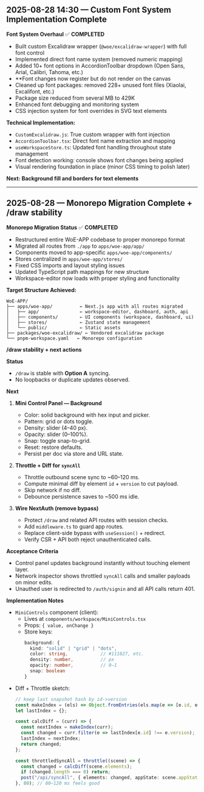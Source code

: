 ## 2025-08-28 14:30 — Custom Font System Implementation Complete

**Font System Overhaul** ✅ **COMPLETED**  
- Built custom Excalidraw wrapper (`@woe/excalidraw-wrapper`) with full font control
- Implemented direct font name system (removed numeric mapping) 
- Added 10+ font options in AccordionToolbar dropdown (Open Sans, Arial, Calibri, Tahoma, etc.)
- **Font changes now register but do not render on the canvas
- Cleaned up font packages: removed 228+ unused font files (Xiaolai, Excalifont, etc.)
- Package size reduced from several MB to 429K
- Enhanced font debugging and monitoring system
- CSS injection system for font overrides in SVG text elements

**Technical Implementation:**
- `CustomExcalidraw.js`: True custom wrapper with font injection
- `AccordionToolbar.tsx`: Direct font name extraction and mapping  
- `useWorkspaceStore.ts`: Updated font handling throughout state management
- Font detection working: console shows font changes being applied
- Visual rendering foundation in place (minor CSS timing to polish later)

**Next: Background fill and borders for text elements**

---

## 2025-08-28 — Monorepo Migration Complete + /draw stability

**Monorepo Migration Status** ✅ **COMPLETED**
- Restructured entire WoE-APP codebase to proper monorepo format
- Migrated all routes from `./app` to `apps/woe-app/app/`
- Components moved to app-specific `apps/woe-app/components/`  
- Stores centralized in `apps/woe-app/stores/`
- Fixed CSS imports and layout styling issues
- Updated TypeScript path mappings for new structure
- Workspace-editor now loads with proper styling and functionality

**Target Structure Achieved:**
```
WoE-APP/
├── apps/woe-app/          ← Next.js app with all routes migrated
│   ├── app/               ← workspace-editor, dashboard, auth, api
│   ├── components/        ← UI components (workspace, dashboard, ui)
│   ├── stores/            ← Zustand state management  
│   └── public/            ← Static assets
├── packages/woe-excalidraw/ ← Vendored excalidraw package
└── pnpm-workspace.yaml   ← Monorepo configuration
```

**/draw stability + next actions**

**Status**
- `/draw` is stable with **Option A** syncing.
- No loopbacks or duplicate updates observed.

**Next**
1) **Mini Control Panel — Background**
   - Color: solid background with hex input and picker.
   - Pattern: grid or dots toggle.
   - Density: slider (4–40 px).
   - Opacity: slider (0–100%).
   - Snap: toggle snap-to-grid.
   - Reset: restore defaults.
   - Persist per doc via store and URL state.

2) **Throttle + Diff for `syncAll`**
   - Throttle outbound scene sync to ~60–120 ms.
   - Compute minimal diff by element `id` + `version` to cut payload.
   - Skip network if no diff.
   - Debounce persistence saves to ~500 ms idle.

3) **Wire NextAuth (remove bypass)**
   - Protect `/draw` and related API routes with session checks.
   - Add `middleware.ts` to guard app routes.
   - Replace client-side bypass with `useSession()` + redirect.
   - Verify CSR + API both reject unauthenticated calls.

**Acceptance Criteria**
- Control panel updates background instantly without touching element layer.
- Network inspector shows throttled `syncAll` calls and smaller payloads on minor edits.
- Unauthed user is redirected to `/auth/signin` and all API calls return 401.

**Implementation Notes**
- `MiniControls` component (client):
  - Lives at `components/workspace/MiniControls.tsx`
  - Props: `{ value, onChange }`
  - Store keys:  
    ```ts
    background: {
      kind: "solid" | "grid" | "dots",
      color: string,            // #111827, etc.
      density: number,          // px
      opacity: number,          // 0–1
      snap: boolean
    }
    ```
- Diff + Throttle sketch:
  ```ts
  // keep last snapshot hash by id->version
  const makeIndex = (els) => Object.fromEntries(els.map(e => [e.id, e.version]));
  let lastIndex = {};

  const calcDiff = (curr) => {
    const nextIndex = makeIndex(curr);
    const changed = curr.filter(e => lastIndex[e.id] !== e.version);
    lastIndex = nextIndex;
    return changed;
  };

  const throttledSyncAll = throttle((scene) => {
    const changed = calcDiff(scene.elements);
    if (changed.length === 0) return;
    post("/api/syncAll", { elements: changed, appState: scene.appState });
  }, 80); // 80–120 ms feels good
